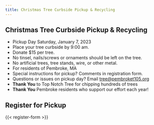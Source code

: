 ```yaml
---
title: Christmas Tree Curbside Pickup & Recycling
---
```


## Christmas Tree Curbside Pickup & Recycling

* Pickup Day Saturday, January 7, 2023
* Place your tree curbside by 9:00 am.
* Donate $15 per tree.
* No tinsel, nails/screws or ornaments should be left on the tree.
* No artificial trees, tree stands, wire, or other metal.
* For residents of Pembroke, MA
* Special instructions for pickup? Comments in registration form.
* Questions or issues on pickup day? Email <tree@pembroket105.org>
* **Thank You** to Top Notch Tree for chipping hundreds of trees
* **Thank You** Pembroke residents who support our effort each year!

## Register for Pickup

{{< register-form >}}
